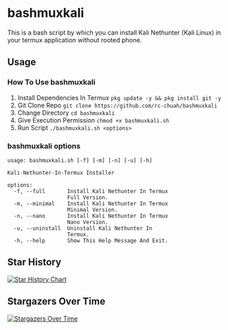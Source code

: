 # bashmuxkali
This is a bash script by which you can install Kali Nethunter (Kali Linux) in your termux application without rooted phone.

## Usage
### How To Use bashmuxkali
1. Install Dependencies In Termux `pkg update -y && pkg install git -y`
2. Git Clone Repo `git clone https://github.com/rc-chuah/bashmuxkali`
3. Change Directory `cd bashmuxkali`
4. Give Execution Permission `chmod +x bashmuxkali.sh`
5. Run Script `./bashmuxkali.sh <options>`
### bashmuxkali options
```
usage: bashmuxkali.sh [-f] [-m] [-n] [-u] [-h]

Kali-Nethunter-In-Termux Installer

options:
  -f, --full       Install Kali Nethunter In Termux
                   Full Version.
  -m, --minimal    Install Kali Nethunter In Termux
                   Minimal Version.
  -n, --nano       Install Kali Nethunter In Termux
                   Nano Version.
  -u, --uninstall  Uninstall Kali Nethunter In
                   Termux.
  -h, --help       Show This Help Message And Exit.
```

## Star History
<a href="https://www.star-history.com/#rc-chuah/bashmuxkali&Date">
 <picture>
   <source media="(prefers-color-scheme: dark)" srcset="https://api.star-history.com/svg?repos=rc-chuah/bashmuxkali&type=Date&theme=dark" />
   <source media="(prefers-color-scheme: light)" srcset="https://api.star-history.com/svg?repos=rc-chuah/bashmuxkali&type=Date" />
   <img alt="Star History Chart" src="https://api.star-history.com/svg?repos=rc-chuah/bashmuxkali&type=Date" />
 </picture>
</a>

## Stargazers Over Time
[![Stargazers Over Time](https://starchart.cc/rc-chuah/bashmuxkali.svg?variant=adaptive)](https://starchart.cc/rc-chuah/bashmuxkali)
